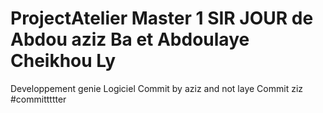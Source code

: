 # ProjectAtelier Master 1 SIR JOUR de Abdou aziz Ba et Abdoulaye Cheikhou Ly 
Developpement genie Logiciel
Commit by aziz and not laye
Commit ziz
#committttter
